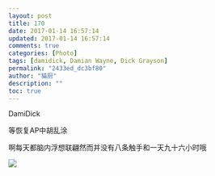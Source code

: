 ```yaml
---
layout: post
title: 170
date: 2017-01-14 16:57:14
updated: 2017-01-14 16:57:14
comments: true
categories: [Photo]
tags: [damidick, Damian Wayne, Dick Grayson]
permalink: "2433ed_dc3bf80"
author: "猫厨"
description: ""
toc: true
---
```


<p>DamiDick</p> 
<p>等恢复AP中胡乱涂</p> 
<p>啊每天都脑内浮想联翩然而并没有八条触手和一天九十六小时哦</p>

![](/img/img_cVZNdzJtQk9JV2RWK1dBQzRvckdXNmorRU1BSzc2ZGhUdUVINExHdnd6dlFJOVhBcGxYNUJ3PT0.jpg)